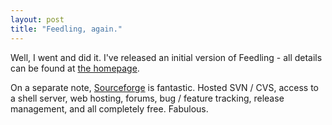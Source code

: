 ```yaml
---
layout: post
title: "Feedling, again."
---
```

Well, I went and did it. I've released an initial version of Feedling - all
details can be found at [the homepage][1].

On a separate note, [Sourceforge][2] is fantastic. Hosted SVN / CVS, access to
a shell server, web hosting, forums, bug / feature tracking, release
management, and all completely free. Fabulous.

   [1]: http://feedling.sourceforge.net/

   [2]: http://www.sourceforge.net

